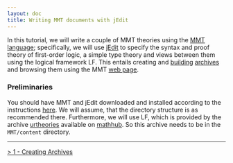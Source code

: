 ```yaml
---
layout: doc
title: Writing MMT documents with jEdit
---
```


In this tutorial, we will write a couple of MMT theories using the [MMT language](../../language/); specifically, we will use [jEdit](../../applications/jedit) to specify the syntax and proof theory of first-order logic, a simple type theory and views between them using the logical framework LF. This entails creating and [building](../../archives/building) [archives](../../archives) and browsing them using the MMT [web page](../../applications/server).

### Preliminaries

You should have MMT and jEdit downloaded and installed according to the instructions [here](../../setup/). We will assume, that the directory structure is as recommended there. Furthermore, we will use LF, which is provided by the archive [urtheories](https://gl.mathhub.info/MMT/urtheories) available on [mathhub](../../archives/oaf). So this archive needs to be in the `MMT/content` directory.

----------------

[> 1 - Creating Archives](1archives) 
